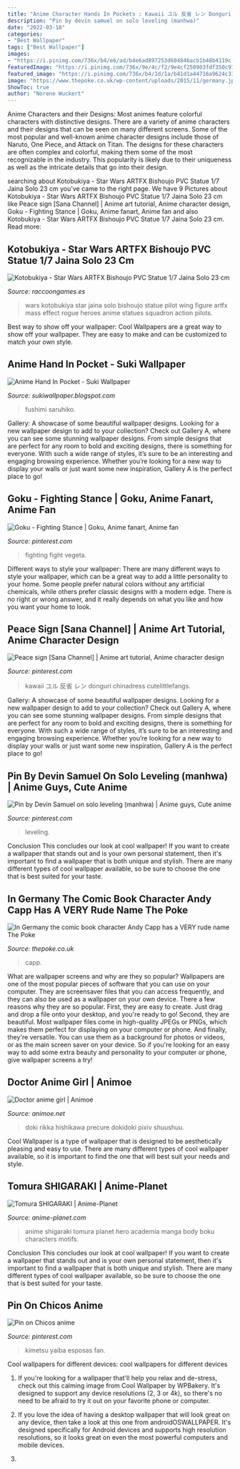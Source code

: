 ```yaml
---
title: "Anime Character Hands In Pockets : Kawaii ユル 反省 レン Donguri Chinadress Cutelittlefangs"
description: "Pin by devin samuel on solo leveling (manhwa)"
date: "2022-03-18"
categories:
- "Best Wallpaper"
tags: ["Best Wallpaper"]
images:
- "https://i.pinimg.com/736x/b4/e6/ad/b4e6ad897253d604846acb1b48b4119c--anime-fan-art-goku.jpg"
featuredImage: "https://i.pinimg.com/736x/9e/4c/f2/9e4cf250903fdf350c9727c9e68ca028.jpg"
featured_image: "https://i.pinimg.com/736x/b4/1d/1a/b41d1a44716a9624c313e590281f7411.jpg"
image: "https://www.thepoke.co.uk/wp-content/uploads/2015/11/germany.jpg"
ShowToc: true
author: "Norene Wuckert"
---
```



Anime Characters and their Designs: Most animes feature colorful characters with distinctive designs.
There are a variety of anime characters and their designs that can be seen on many different screens. Some of the most popular and well-known anime character designs include those of Naruto, One Piece, and Attack on Titan. The designs for these characters are often complex and colorful, making them some of the most recognizable in the industry. This popularity is likely due to their uniqueness as well as the intricate details that go into their design.

	

		
searching about Kotobukiya - Star Wars ARTFX Bishoujo PVC Statue 1/7 Jaina Solo 23 cm you've came to the right page. We have 9 Pictures about Kotobukiya - Star Wars ARTFX Bishoujo PVC Statue 1/7 Jaina Solo 23 cm like Peace sign [Sana Channel] | Anime art tutorial, Anime character design, Goku - Fighting Stance | Goku, Anime fanart, Anime fan and also Kotobukiya - Star Wars ARTFX Bishoujo PVC Statue 1/7 Jaina Solo 23 cm. Read more:
		
    
## Kotobukiya - Star Wars ARTFX Bishoujo PVC Statue 1/7 Jaina Solo 23 Cm

<img loading=lazy src="http://www.raccoongames.es/img/productos/figura-star-wars-jaina-solo-bishoujo-kotobukiya/2462.jpg" onerror="this.onerror=null;this.src='https://tse2.mm.bing.net/th?id=OIP.k043BBhu0S7GcB8xcXe7lwHaLH&amp;pid=15.1';" alt="Kotobukiya - Star Wars ARTFX Bishoujo PVC Statue 1/7 Jaina Solo 23 cm">

_Source: raccoongames.es_

>wars kotobukiya star jaina solo bishoujo statue pilot wing figure artfx mass effect rogue heroes anime statues squadron action pilots. 

	

Best way to show off your wallpaper:
Cool Wallpapers are a great way to show off your wallpaper. They are easy to make and can be customized to match your own style.

    
## Anime Hand In Pocket - Suki Wallpaper

<img loading=lazy src="https://animesher.com/orig/1/113/1130/11301/animesher.com_pixiv-id-9324100-fushimi-saruhiko-flower-crown-1130139.jpg" onerror="this.onerror=null;this.src='https://tse3.mm.bing.net/th?id=OIP.32TTaX48cOK3vixhByYt7QHaLI&amp;pid=15.1';" alt="Anime Hand In Pocket - Suki Wallpaper">

_Source: sukiwallpaper.blogspot.com_

>fushimi saruhiko. 

	

Gallery: A showcase of some beautiful wallpaper designs.
Looking for a new wallpaper design to add to your collection? Check out Gallery A, where you can see some stunning wallpaper designs. From simple designs that are perfect for any room to bold and exciting designs, there is something for everyone. With such a wide range of styles, it’s sure to be an interesting and engaging browsing experience. Whether you’re looking for a new way to display your walls or just want some new inspiration, Gallery A is the perfect place to go!





	
	
    
## Goku - Fighting Stance | Goku, Anime Fanart, Anime Fan

<img loading=lazy src="https://i.pinimg.com/736x/b4/e6/ad/b4e6ad897253d604846acb1b48b4119c--anime-fan-art-goku.jpg" onerror="this.onerror=null;this.src='https://tse3.mm.bing.net/th?id=OIP.njXb9q7V6Xf8h8bo_uKNewHaMr&amp;pid=15.1';" alt="Goku - Fighting Stance | Goku, Anime fanart, Anime fan">

_Source: pinterest.com_

>fighting fight vegeta. 

	

Different ways to style your wallpaper:
There are many different ways to style your wallpaper, which can be a great way to add a little personality to your home. Some people prefer natural colors without any artificial chemicals, while others prefer classic designs with a modern edge. There is no right or wrong answer, and it really depends on what you like and how you want your home to look.

    
## Peace Sign [Sana Channel] | Anime Art Tutorial, Anime Character Design

<img loading=lazy src="https://i.pinimg.com/736x/9e/4c/f2/9e4cf250903fdf350c9727c9e68ca028.jpg" onerror="this.onerror=null;this.src='https://tse1.mm.bing.net/th?id=OIP.PiGZcyu27IizfpNpuwSI6wHaKf&amp;pid=15.1';" alt="Peace sign [Sana Channel] | Anime art tutorial, Anime character design">

_Source: pinterest.com_

>kawaii ユル 反省 レン donguri chinadress cutelittlefangs. 

	

Gallery: A showcase of some beautiful wallpaper designs.
Looking for a new wallpaper design to add to your collection? Check out Gallery A, where you can see some stunning wallpaper designs. From simple designs that are perfect for any room to bold and exciting designs, there is something for everyone. With such a wide range of styles, it’s sure to be an interesting and engaging browsing experience. Whether you’re looking for a new way to display your walls or just want some new inspiration, Gallery A is the perfect place to go!





	
	
    
## Pin By Devin Samuel On Solo Leveling (manhwa) | Anime Guys, Cute Anime

<img loading=lazy src="https://i.pinimg.com/736x/b4/1d/1a/b41d1a44716a9624c313e590281f7411.jpg" onerror="this.onerror=null;this.src='https://tse4.mm.bing.net/th?id=OIP.BJu-ZjzHSCVmk_PJ8J7cxAHaKV&amp;pid=15.1';" alt="Pin by Devin Samuel on solo leveling (manhwa) | Anime guys, Cute anime">

_Source: pinterest.com_

>leveling. 

	

Conclusion
This concludes our look at cool wallpaper! If you want to create a wallpaper that stands out and is your own personal statement, then it's important to find a wallpaper that is both unique and stylish. There are many different types of cool wallpaper available, so be sure to choose the one that is best suited for your taste.

    
## In Germany The Comic Book Character Andy Capp Has A VERY Rude Name The Poke

<img loading=lazy src="https://www.thepoke.co.uk/wp-content/uploads/2015/11/germany.jpg" onerror="this.onerror=null;this.src='https://tse1.mm.bing.net/th?id=OIP.u6Qg_kyct_AyfXGP1Rhr0QHaDt&amp;pid=15.1';" alt="In Germany the comic book character Andy Capp has a VERY rude name The Poke">

_Source: thepoke.co.uk_

>capp. 

	

What are wallpaper screens and why are they so popular?
Wallpapers are one of the most popular pieces of software that you can use on your computer. They are screensaver files that you can access frequently, and they can also be used as a wallpaper on your own device. There a few reasons why they are so popular. First, they are easy to create. Just drag and drop a file onto your desktop, and you're ready to go! Second, they are beautiful. Most wallpaper files come in high-quality JPEGs or PNGs, which makes them perfect for displaying on your computer or phone. And finally, they're versatile. You can use them as a background for photos or videos, or as the main screen saver on your device. So if you're looking for an easy way to add some extra beauty and personality to your computer or phone, give wallpaper screens a try!

    
## Doctor Anime Girl | Animoe

<img loading=lazy src="https://1.bp.blogspot.com/-nkTlXl4-VeA/XqosyJ6FjJI/AAAAAAAAWY4/ZhdmjIGzpaAShvJnsTaRm-Wx4KjViGprgCLcBGAsYHQ/s1600/Hishikawa.Rikka.full.1610422.jpg" onerror="this.onerror=null;this.src='https://tse1.mm.bing.net/th?id=OIP.7DSJqs2EuPsrYxele8pHwQHaKe&amp;pid=15.1';" alt="Doctor anime girl | Animoe">

_Source: animoe.net_

>doki rikka hishikawa precure dokidoki pixiv shuushuu. 

	

Cool Wallpaper is a type of wallpaper that is designed to be aesthetically pleasing and easy to use. There are many different types of cool wallpaper available, so it is important to find the one that will best suit your needs and style.

    
## Tomura SHIGARAKI | Anime-Planet

<img loading=lazy src="https://www.anime-planet.com/images/characters/tomura-shigaraki-66878.jpg" onerror="this.onerror=null;this.src='https://tse4.mm.bing.net/th?id=OIP.nTFDwcighHJ6ejUIZj08WgAAAA&amp;pid=15.1';" alt="Tomura SHIGARAKI | Anime-Planet">

_Source: anime-planet.com_

>anime shigaraki tomura planet hero academia manga body boku characters motifs. 

	

Conclusion
This concludes our look at cool wallpaper! If you want to create a wallpaper that stands out and is your own personal statement, then it's important to find a wallpaper that is both unique and stylish. There are many different types of cool wallpaper available, so be sure to choose the one that is best suited for your taste.

    
## Pin On Chicos Anime

<img loading=lazy src="https://i.pinimg.com/736x/de/52/3b/de523bcec6097b96c0daac6ddebaca63.jpg" onerror="this.onerror=null;this.src='https://tse2.mm.bing.net/th?id=OIP.uT25IyqE4swlYJ7EFC1sdwHaKi&amp;pid=15.1';" alt="Pin on Chicos anime">

_Source: pinterest.com_

>kimetsu yaiba esposas fan. 

	

Cool wallpapers for different devices:
cool wallpapers for different devices 

1. If you're looking for a wallpaper that'll help you relax and de-stress, check out this calming image from Cool Wallpaper by WPBakery. It's designed to support any device resolutions (2, 3 or 4k), so there's no need to be afraid to try it out on your favorite phone or computer.

2. If you love the idea of having a desktop wallpaper that will look great on any device, then take a look at this one from androidOSWALLPAPER. It's designed specifically for Android devices and supports high resolution resolutions, so it looks great on even the most powerful computers and mobile devices.

3.

